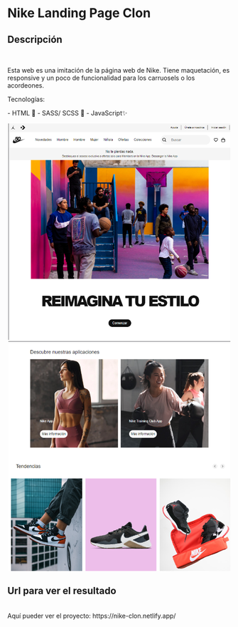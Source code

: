 # Nike Landing Page Clon
## Descripción 
<br/>
<p>Esta web es una imitación de la página web de Nike. Tiene maquetación, es responsive y un poco de funcionalidad para los carruosels o los acordeones. </p>

<p>Tecnologías: </p>
- HTML 📄
- SASS/ SCSS 🎨
- JavaScript✨

<br/>

<p align="center">
<img src="./assets/landing.PNG" width="500" />
<img  src="./assets/landing2.PNG"  width="500" />
</p>


## Url para ver el resultado
<br/>
Aquí pueder ver el proyecto: https://nike-clon.netlify.app/
